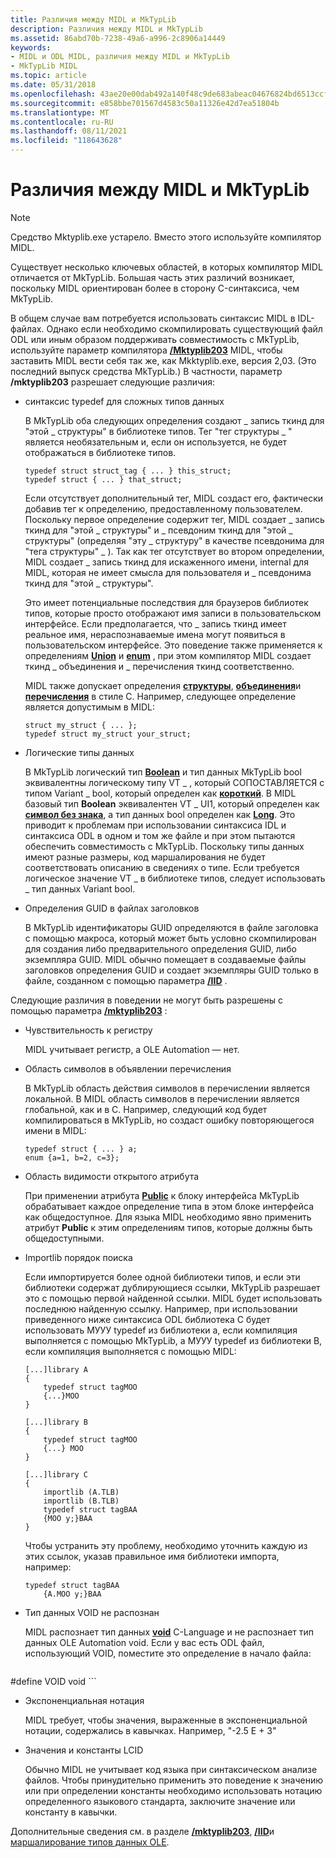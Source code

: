 ```yaml
---
title: Различия между MIDL и MkTypLib
description: Различия между MIDL и MkTypLib
ms.assetid: 86abd70b-7238-49a6-a996-2c8906a14449
keywords:
- MIDL и ODL MIDL, различия между MIDL и MkTypLib
- MkTypLib MIDL
ms.topic: article
ms.date: 05/31/2018
ms.openlocfilehash: 43ae20e00dab492a140f48c9de683abeac04676824bd6513ccf086889b4460e8
ms.sourcegitcommit: e858bbe701567d4583c50a11326e42d7ea51804b
ms.translationtype: MT
ms.contentlocale: ru-RU
ms.lasthandoff: 08/11/2021
ms.locfileid: "118643628"
---
```

# <a name="differences-between-midl-and-mktyplib"></a>Различия между MIDL и MkTypLib

> [!Note]  
> Средство Mktyplib.exe устарело. Вместо этого используйте компилятор MIDL.

 

Существует несколько ключевых областей, в которых компилятор MIDL отличается от MkTypLib. Большая часть этих различий возникает, поскольку MIDL ориентирован более в сторону C-синтаксиса, чем MkTypLib.

В общем случае вам потребуется использовать синтаксис MIDL в IDL-файлах. Однако если необходимо скомпилировать существующий файл ODL или иным образом поддерживать совместимость с MkTypLib, используйте параметр компилятора [**/Mktyplib203**](-mktyplib203.md) MIDL, чтобы заставить MIDL вести себя так же, как Mkktyplib.exe, версия 2,03. (Это последний выпуск средства MkTypLib.) В частности, параметр **/mktyplib203** разрешает следующие различия:

-   синтаксис typedef для сложных типов данных

    В MkTypLib оба следующих определения создают \_ запись ткинд для "этой \_ структуры" в библиотеке типов. Тег "тег структуры \_ " является необязательным и, если он используется, не будет отображаться в библиотеке типов.

    ``` syntax
    typedef struct struct_tag { ... } this_struct;
    typedef struct { ... } that_struct;
    ```

    Если отсутствует дополнительный тег, MIDL создаст его, фактически добавив тег к определению, предоставленному пользователем. Поскольку первое определение содержит тег, MIDL создает \_ запись ткинд для "этой \_ структуры" и \_ псевдоним ткинд для "этой \_ структуры" (определяя "эту \_ структуру" в качестве псевдонима для "тега структуры" \_ ). Так как тег отсутствует во втором определении, MIDL создает \_ запись ткинд для искаженного имени, internal для MIDL, которая не имеет смысла для пользователя и \_ псевдонима ткинд для "этой \_ структуры".

    Это имеет потенциальные последствия для браузеров библиотек типов, которые просто отображают имя записи в пользовательском интерфейсе. Если предполагается, что \_ запись ткинд имеет реальное имя, нераспознаваемые имена могут появиться в пользовательском интерфейсе. Это поведение также применяется к определениям [**Union**](union.md) и [**enum**](enum.md) , при этом компилятор MIDL создает ткинд \_ объединения и \_ перечисления ткинд соответственно.

    MIDL также допускает определения [**структуры**](struct.md), [**объединения**](union.md)и [**перечисления**](enum.md) в стиле C. Например, следующее определение является допустимым в MIDL:

    ``` syntax
    struct my_struct { ... };
    typedef struct my_struct your_struct;
    ```

-   Логические типы данных

    В MkTypLib логический тип [**Boolean**](boolean.md) и тип данных MkTypLib bool эквивалентны логическому типу VT \_ , который СОПОСТАВЛЯЕТСЯ с типом Variant \_ bool, который определен как [**короткий**](short.md). В MIDL базовый тип **Boolean** эквивалентен VT \_ UI1, который определен как [**символ без знака**](unsigned.md), а тип данных bool определен как [**Long**](long.md). Это приводит к проблемам при использовании синтаксиса IDL и синтаксиса ODL в одном и том же файле и при этом пытаются обеспечить совместимость с MkTypLib. Поскольку типы данных имеют разные размеры, код маршалирования не будет соответствовать описанию в сведениях о типе. Если требуется логическое значение VT \_ в библиотеке типов, следует использовать \_ тип данных Variant bool.

-   Определения GUID в файлах заголовков

    В MkTypLib идентификаторы GUID определяются в файле заголовка с помощью макроса, который может быть условно скомпилирован для создания либо предварительного определения GUID, либо экземпляра GUID. MIDL обычно помещает в создаваемые файлы заголовков определения GUID и создает экземпляры GUID только в файле, созданном с помощью параметра [**/IID**](-iid.md) .

Следующие различия в поведении не могут быть разрешены с помощью параметра [**/mktyplib203**](-mktyplib203.md) :

-   Чувствительность к регистру

    MIDL учитывает регистр, а OLE Automation — нет.

-   Область символов в объявлении перечисления

    В MkTypLib область действия символов в перечислении является локальной. В MIDL область символов в перечислении является глобальной, как и в C. Например, следующий код будет компилироваться в MkTypLib, но создаст ошибку повторяющегося имени в MIDL:

    ``` syntax
    typedef struct { ... } a;
    enum {a=1, b=2, c=3};
    ```

-   Область видимости открытого атрибута

    При применении атрибута [**Public**](public.md) к блоку интерфейса MkTypLib обрабатывает каждое определение типа в этом блоке интерфейса как общедоступное. Для языка MIDL необходимо явно применить атрибут **Public** к этим определениям типов, которые должны быть общедоступными.

-   Importlib порядок поиска

    Если импортируется более одной библиотеки типов, и если эти библиотеки содержат дублирующиеся ссылки, MkTypLib разрешает это с помощью первой найденной ссылки. MIDL будет использовать последнюю найденную ссылку. Например, при использовании приведенного ниже синтаксиса ODL библиотека C будет использовать МУУУ typedef из библиотеки а, если компиляция выполняется с помощью MkTypLib, а МУУУ typedef из библиотеки B, если компиляция выполняется с помощью MIDL:

    ``` syntax
    [...]library A
    {
        typedef struct tagMOO
        {...}MOO
    }

    [...]library B
    {
        typedef struct tagMOO
        {...} MOO
    }

    [...]library C
    {
        importlib (A.TLB)
        importlib (B.TLB)
        typedef struct tagBAA
        {MOO y;}BAA
    }
    ```

    Чтобы устранить эту проблему, необходимо уточнить каждую из этих ссылок, указав правильное имя библиотеки импорта, например:

    ``` syntax
    typedef struct tagBAA
        {A.MOO y;}BAA
    ```

-   Тип данных VOID не распознан

    MIDL распознает тип данных [**void**](void.md) C-Language и не распознает тип данных OLE Automation void. Если у вас есть ODL файл, использующий VOID, поместите это определение в начало файла:

    ``` syntax
#define VOID void
    ```

-   Экспоненциальная нотация

    MIDL требует, чтобы значения, выраженные в экспоненциальной нотации, содержались в кавычках. Например, "-2.5 E + 3"

-   Значения и константы LCID

    Обычно MIDL не учитывает код языка при синтаксическом анализе файлов. Чтобы принудительно применить это поведение к значению или при определении константы необходимо использовать нотацию определенного языкового стандарта, заключите значение или константу в кавычки.

Дополнительные сведения см. в разделе [**/mktyplib203**](-mktyplib203.md), [**/IID**](-iid.md)и [маршалирование типов данных OLE](marshaling-ole-data-types.md).

 

 




